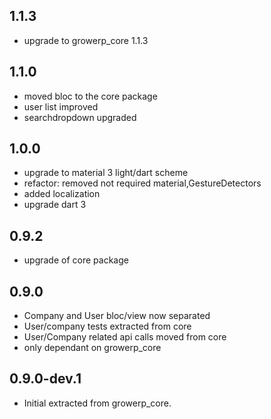 ## 1.1.3
* upgrade to growerp_core 1.1.3

## 1.1.0
*  moved bloc to the core package
*  user list improved
*  searchdropdown upgraded 

## 1.0.0
* upgrade to material 3 light/dart scheme
* refactor: removed not required material,GestureDetectors
* added localization
* upgrade dart 3

## 0.9.2
* upgrade of core package

## 0.9.0
* Company and User bloc/view now separated
* User/company tests extracted from core
* User/Company related api calls moved from core
* only dependant on growerp_core

## 0.9.0-dev.1
* Initial extracted from growerp_core.
